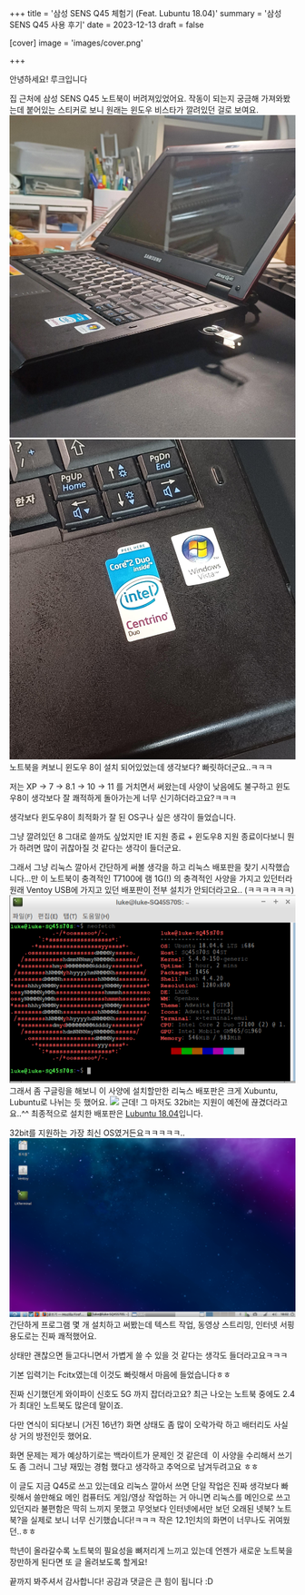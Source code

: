 +++
title = '삼성 SENS Q45 체험기 (Feat. Lubuntu 18.04)'
summary = '삼성 SENS Q45 사용 후기'
date = 2023-12-13
draft = false

[cover]
image = 'images/cover.png'

+++

안녕하세요! 루크입니다

집 근처에 삼성 SENS Q45 노트북이 버려져있었어요. 작동이 되는지 궁금해 가져와봤는데 붙어있는 스티커로 보니 원래는 윈도우 비스타가 깔려있던 걸로 보여요.
![](./images/img.png)
![](./images/img_1.png)노트북을 켜보니 윈도우 8이 설치 되어있었는데 생각보다? 빠릿하더군요..ㅋㅋㅋ

저는 XP -> 7 -> 8.1 -> 10 -> 11 를 거치면서 써왔는데 사양이 낮음에도 불구하고 윈도우8이 생각보다 잘 쾌적하게 돌아가는게 너무 신기하더라고요?ㅋㅋㅋ

생각보다 윈도우8이 최적화가 잘 된 OS구나 싶은 생각이 들었습니다.

그냥 깔려있던 8 그대로 쓸까도 싶었지만 IE 지원 종료 + 윈도우8 지원 종료이다보니 뭔가 하려면 많이 귀찮아질 것 같다는 생각이 들더군요.

그래서 그냥 리눅스 깔아서 간단하게 써볼 생각을 하고 리눅스 배포판을 찾기 시작했습니다...만 이 노트북이 충격적인 T7100에 램 1G(!) 의 충격적인 사양을 가지고 있던터라 원래 Ventoy USB에 가지고 있던 배포판이 전부 설치가 안되더라고요.. (ㅋㅋㅋㅋㅋㅋ)
![](./images/edited_2023-12-13-174448_1280x800_scrot.png)
그래서 좀 구글링을 해보니 이 사양에 설치할만한 리눅스 배포판은 크게 Xubuntu, Lubuntu로 나뉘는 듯 했어요.
![](./images/edited_edited_20231213_161308.jpg)
근데! 그 마저도 32bit는 지원이 예전에 끊겼더라고요..^^ 최종적으로 설치한 배포판은 [Lubuntu 18.04](https://cdimage.ubuntu.com/lubuntu/releases/18.04/release/)입니다.

32bit를 지원하는 가장 최신 OS였거든요ㅋㅋㅋㅋㅋ..
![](./images/2023-12-13-180209_1280x800_scrot.png)
간단하게 프로그램 몇 개 설치하고 써봤는데 텍스트 작업, 동영상 스트리밍, 인터넷 서핑 용도로는 진짜 쾌적했어요.

상태만 괜찮으면 들고다니면서 가볍게 쓸 수 있을 것 같다는 생각도 들더라고요ㅋㅋㅋ

기본 입력기는 Fcitx였는데 이것도 빠릿해서 마음에 들었습니다ㅎㅎ

진짜 신기했던게 와이파이 신호도 5G 까지 잡더라고요? 최근 나오는 노트북 중에도 2.4가 최대인 노트북도 많은데 말이죠.

다만 연식이 되다보니 (거진 16년?) 화면 상태도 좀 많이 오락가락 하고 배터리도 사실상 거의 방전인듯 했어요.

화면 문제는 제가 예상하기로는 백라이트가 문제인 것 같은데  이 사양을 수리해서 쓰기도 좀 그러니
그냥 재밌는 경험 했다고 생각하고 추억으로 남겨두려고요 ㅎㅎ

이 글도 지금 Q45로 쓰고 있는데요 리눅스 깔아서 쓰면 단일 작업은 진짜 생각보다 빠릿해서 쓸만해요
메인 컴퓨터도 게임/영상 작업하는 거 아니면 리눅스를 메인으로 쓰고 있던지라 불편함은 딱히 느끼지 못했고 무엇보다 인터넷에서만 보던 오래된 넷북? 노트북?을 실제로 보니 너무 신기했습니다!ㅋㅋㅋ 작은 12.1인치의 화면이 너무나도 귀여웠던..ㅎㅎ

학년이 올라갈수록 노트북의 필요성을 뼈저리게 느끼고 있는데 언젠가 새로운 노트북을 장만하게 된다면 또 글 올려보도록 할게요!

끝까지 봐주셔서 감사합니다! 공감과 댓글은 큰 힘이 됩니다 :D
